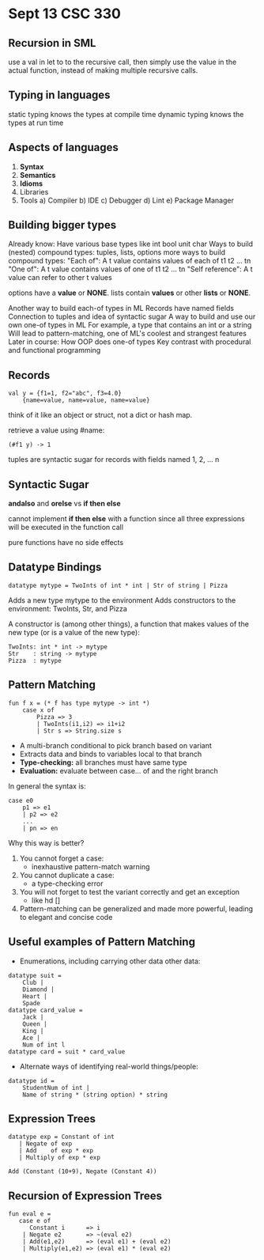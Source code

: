 # Sept 13 CSC 330

## Recursion in SML
use a val in let to to the recursive call, then simply use the value in the actual function, instead of making multiple recursive calls.

## Typing in languages
static typing knows the types at compile time
dynamic typing knows the types at run time

## Aspects of languages
1) **Syntax**
2) **Semantics**
3) **Idioms**
4) Libraries
5) Tools
    a) Compiler
    b) IDE
    c) Debugger
    d) Lint
    e) Package Manager

## Building bigger types
Already know:
    Have various base types like int bool unit char
    Ways to build (nested) compound types:
        tuples,
        lists,
        options
    more ways to build compound types:
        "Each of": A t value contains values of each of t1 t2 … tn
        "One of": A t value contains values of one of t1 t2 … tn
        "Self reference": A t value can refer to other t values

options have a **value** or **NONE**.
lists contain **values** or other **lists** or **NONE**.

Another way to build each-of types in ML
    Records have named fields
    Connection to tuples and idea of syntactic sugar
A way to build and use our own one-of types in ML
    For example, a type that contains an int or a string
    Will lead to pattern-matching, one of ML's coolest and strangest features
Later in course:
    How OOP does one-of types
    Key contrast with procedural and functional programming

## Records
```
val y = {f1=1, f2="abc", f3=4.0}
    {name=value, name=value, name=value}
```
think of it like an object or struct, not a dict or hash map.

retrieve a value using #name:
```
(#f1 y) -> 1
```

tuples are syntactic sugar for records with fields named 1, 2, ... n

## Syntactic Sugar

**andalso** and **orelse** vs **if then else**

cannot implement **if then else** with a function since all three expressions will be executed in the function call

pure functions have no side effects

## Datatype Bindings

```
datatype mytype = TwoInts of int * int | Str of string | Pizza
```

Adds a new type mytype to the environment
Adds constructors to the environment: TwoInts, Str, and Pizza

A constructor is (among other things), a function that makes values of the new type (or is a value of the new type):

```
TwoInts: int * int -> mytype
Str    : string -> mytype
Pizza  : mytype
```

## Pattern Matching

```
fun f x = (* f has type mytype -> int *)
    case x of
        Pizza => 3
        | TwoInts(i1,i2) => i1+i2
        | Str s => String.size s
```

* A multi-branch conditional to pick branch based on variant
* Extracts data and binds to variables local to that branch
* **Type-checking:**
all branches must have same type
* **Evaluation:**
evaluate between case… of and the right branch

In general the syntax is:

```
case e0
    p1 => e1
    | p2 => e2
    ...
    | pn => en
```

Why this way is better?

1) You cannot forget a case:
   * inexhaustive pattern-match warning
2) You cannot duplicate a case:
    * a type-checking error
3) You will not forget to test the variant correctly and get an exception
    * like hd []
4) Pattern-matching can be generalized and made more powerful, leading to elegant and concise code

## Useful examples of Pattern Matching

* Enumerations, including carrying other data other data:
```
datatype suit =
    Club |
    Diamond |
    Heart |
    Spade
datatype card_value =
    Jack |
    Queen |
    King |
    Ace |
    Num of int l
datatype card = suit * card_value
```
* Alternate ways of identifying real-world things/people:
```
datatype id =
    StudentNum of int |
    Name of string * (string option) * string
```

## Expression Trees

```
datatype exp = Constant of int
   | Negate of exp
   | Add    of exp * exp
   | Multiply of exp * exp
```

```
Add (Constant (10+9), Negate (Constant 4))
```

## Recursion of Expression Trees

```
fun eval e =
   case e of
      Constant i      => i
    | Negate e2       => ~(eval e2)
    | Add(e1,e2)      => (eval e1) + (eval e2)
    | Multiply(e1,e2) => (eval e1) * (eval e2)
```